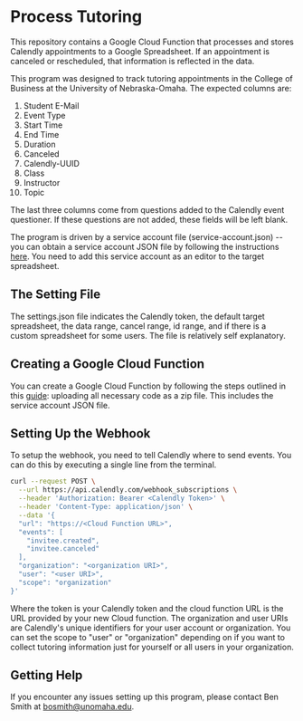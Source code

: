 # Process Tutoring
 
This repository contains a Google Cloud Function that processes and stores Calendly appointments to a Google Spreadsheet.   If an appointment is canceled or rescheduled, that information is reflected in the data.

This program was designed to track tutoring appointments in the College of Business at the University of Nebraska-Omaha. The expected columns are:

1. Student E-Mail	
2. Event Type	
3. Start Time	
4. End Time
5. Duration	
6. Canceled	
7. Calendly-UUID	
8. Class	
9. Instructor	
10. Topic
    
The last three columns come from questions added to the Calendly event questioner.  If these questions are not added, these fields will be left blank.

The program is driven by a service account file (service-account.json) -- you can obtain a service account JSON file by following the instructions [here](https://cloud.google.com/iam/docs/creating-managing-service-account-keys).  You need to add this service account as an editor to the target spreadsheet. 

## The Setting File

The settings.json file indicates the Calendly token, the default target spreadsheet, the data range, cancel range, id range, and if there is a custom spreadsheet for some users.  The file is relatively self explanatory.

## Creating a Google Cloud Function

You can create a Google Cloud Function by following the steps outlined in this [guide](https://cloud.google.com/functions/docs/quickstart-console): uploading all necessary code as a zip file.  This includes the service account JSON file. 

## Setting Up the Webhook

To setup the webhook, you need to tell Calendly where to send events.  You can do this by executing a single line from the terminal.

```bash
curl --request POST \
  --url https://api.calendly.com/webhook_subscriptions \
  --header 'Authorization: Bearer <Calendly Token>' \
  --header 'Content-Type: application/json' \
  --data '{
  "url": "https://<Cloud Function URL>",
  "events": [
    "invitee.created",
    "invitee.canceled"
  ],
  "organization": "<organization URI>",
  "user": "<user URI>",
  "scope": "organization"
}'
```

Where the token is your Calendly token and the cloud function URL is the URL provided by your new Cloud function.  The organization and user URIs are Calendly's unique identifiers for your user account or organization.  You can set the scope to "user" or "organization" depending on if you want to collect tutoring information just for yourself or all users in your organization.

## Getting Help

If you encounter any issues setting up this program, please contact Ben Smith at bosmith@unomaha.edu.